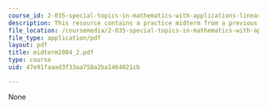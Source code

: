 ```yaml
---
course_id: 2-035-special-topics-in-mathematics-with-applications-linear-algebra-and-the-calculus-of-variations-spring-2007
description: This resource contains a practice midterm from a previous year.
file_location: /coursemedia/2-035-special-topics-in-mathematics-with-applications-linear-algebra-and-the-calculus-of-variations-spring-2007/47e91faaad3f33aa758a2ba1464021cb_midterm2004_2.pdf
file_type: application/pdf
layout: pdf
title: midterm2004_2.pdf
type: course
uid: 47e91faaad3f33aa758a2ba1464021cb

---
```

None